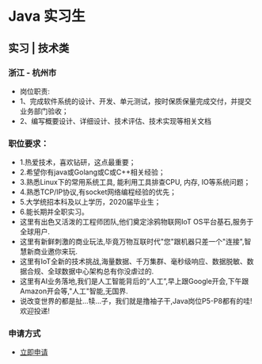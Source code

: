 
# Java 实习生
## 实习  |  技术类
### 浙江 - 杭州市

- 岗位职责:
- 1、完成软件系统的设计、开发、单元测试，按时保质保量完成交付，并提交业务部门验收；
- 2、编写概要设计、详细设计、技术评估、技术实现等相关文档

### 职位要求：
- 1.热爱技术，喜欢钻研，这点最重要；
- 2.希望你有java或Golang或C或C++相关经验；
- 3.熟悉Linux下的常用系统工具, 能利用工具排查CPU, 内存, IO等系统问题；
- 4.熟悉TCP/IP协议,有socket网络编程经验的优先；
- 5.大学统招本科及以上学历，2020届毕业生；
- 6.能长期并全职实习。
- 这里有出色又活泼的工程师团队,他们奠定涂鸦物联网IoT OS平台基石,服务于全球用户.
- 这里有新鲜刺激的商业玩法,毕竟万物互联时代"您"跟机器只差一个"连接",智慧新商业邀你来玩.
- 这里有IoT全新的技术挑战,海量数据、千万集群、毫秒级响应、数据脱敏、数据合规、全球数据中心架构总有你没虐过的.
- 这里有AI业务落地,我们是人工智能背后的“人工”,早上跟Google开会,下午跟Amazon开会等,"人工"智能,无国界.
- 说改变世界的都是扯...犊...子，我们就是撸袖子干,Java岗位P5-P8都有的哇!欢迎投递!
### 申请方式
- <a href="mailto:hr@tuya.com?subject=求职简历-Java 实习生-来自GitHub">立即申请</a>